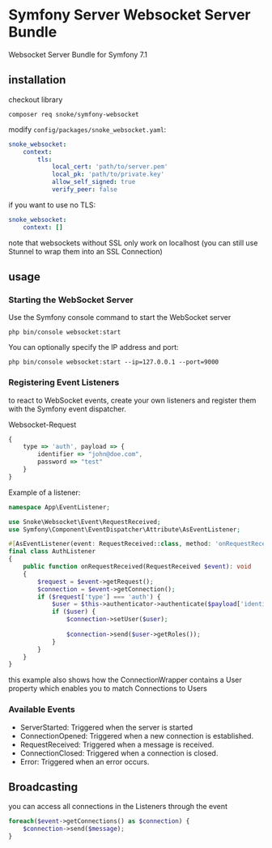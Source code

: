 # Symfony Server Websocket Server Bundle
Websocket Server Bundle for Symfony 7.1

## installation

checkout library 

`composer req snoke/symfony-websocket`

modify `config/packages/snoke_websocket.yaml`:
````yml
snoke_websocket:
    context:
        tls:
            local_cert: 'path/to/server.pem'
            local_pk: 'path/to/private.key'
            allow_self_signed: true
            verify_peer: false
````

if you want to use no TLS:
````yml
snoke_websocket:
    context: []
````
note that websockets without SSL only work on localhost (you can still use Stunnel to wrap them into an SSL Connection)

## usage
### Starting the WebSocket Server

Use the Symfony console command to start the WebSocket server

`php bin/console websocket:start`

You can optionally specify the IP address and port:

`php bin/console websocket:start --ip=127.0.0.1 --port=9000`

### Registering Event Listeners

to react to WebSocket events, create your own listeners and register them with the Symfony event dispatcher.

Websocket-Request
```javascript
{
    type => 'auth', payload => {
        identifier => "john@doe.com",
        password => "test"
    }
}
```

Example of a listener:

```php
namespace App\EventListener;

use Snoke\Websocket\Event\RequestReceived;
use Symfony\Component\EventDispatcher\Attribute\AsEventListener;

#[AsEventListener(event: RequestReceived::class, method: 'onRequestReceived')]
final class AuthListener
{
    public function onRequestReceived(RequestReceived $event): void
    {
        $request = $event->getRequest();
        $connection = $event->getConnection();
        if ($request['type'] === 'auth') {
            $user = $this->authenticator->authenticate($payload['identifier'],$payload['password']);
            if ($user) {
                $connection->setUser($user);
                
                $connection->send($user->getRoles());
            }
        }
    }
}
```
this example also shows how the ConnectionWrapper contains a User property which enables you to match Connections to Users

### Available Events
- ServerStarted: Triggered when the server is started
- ConnectionOpened: Triggered when a new connection is established.
- RequestReceived: Triggered when a message is received.
- ConnectionClosed: Triggered when a connection is closed.
- Error: Triggered when an error occurs.

## Broadcasting
you can access all connections in the Listeners through the event
```php
foreach($event->getConnections() as $connection) {
    $connection->send($message);
}
```